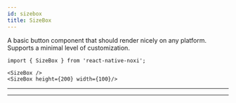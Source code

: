 ```yaml
---
id: sizebox
title: SizeBox
---
```


A basic button component that should render nicely on any platform. Supports a minimal level of customization.

```tsx
import { SizeBox } from 'react-native-noxi';

<SizeBox />
<SizeBox height={200} width={100}/>
```

---

___
